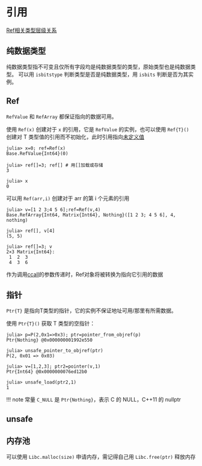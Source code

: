 # 引用
[Ref相关类型层级关系](../lists/typetree1.8.txt#L1042-L1048)

## 纯数据类型
纯数据类型指不可变且仅所有字段均是纯数据类型的类型，原始类型也是纯数据类型。
可以用 `isbitstype` 判断类型是否是纯数据类型，用 `isbits` 判断是否为其实例。

## Ref
`RefValue` 和 `RefArray` 都保证指向的数据可用。

使用 `Ref(x)` 创建对于 `x` 的引用，它是 `RefValue` 的实例，也可以使用 `Ref{T}()` 创建对 T 类型值的引用而不初始化，此时引用指向[未定义值](undef.md)
```julia-repl
julia> x=0; ref=Ref(x)
Base.RefValue{Int64}(0)

julia> ref[]=3; ref[] # 用[]加载或存储
3

julia> x
0
```

可以用 `Ref(arr,i)` 创建对于 arr 的第 i 个元素的引用
```julia-repl
julia> v=[1 2 3;4 5 6];ref=Ref(v,4)
Base.RefArray{Int64, Matrix{Int64}, Nothing}([1 2 3; 4 5 6], 4, nothing)

julia> ref[], v[4]
(5, 5)

julia> ref[]=3; v
2×3 Matrix{Int64}:
 1  2  3
 4  3  6
```

作为调用[ccall](ccall.md)的参数传递时，Ref对象将被转换为指向它引用的数据

## 指针
`Ptr{T}` 是指向T类型的指针，它的实例不保证地址可用/那里有所需数据。

使用 `Ptr{T}()` 获取 T 类型的空指针：
```julia-repl
julia> p=P(2,0x1=>0x3); ptr=pointer_from_objref(p)
Ptr{Nothing} @0x000000001992e550

julia> unsafe_pointer_to_objref(ptr)
P(2, 0x01 => 0x03)

julia> v=[1,2,3]; ptr2=pointer(v,1)
Ptr{Int64} @0x0000000076ed12b0

julia> unsafe_load(ptr2,1)
1
```

!!! note
	常量 `C_NULL` 是 `Ptr{Nothing}`，表示 C 的 NULL，C++11 的 nullptr

## unsafe

## 内存池
可以使用 `Libc.malloc(size)` 申请内存，需记得自己用 `Libc.free(ptr)` 释放内存
